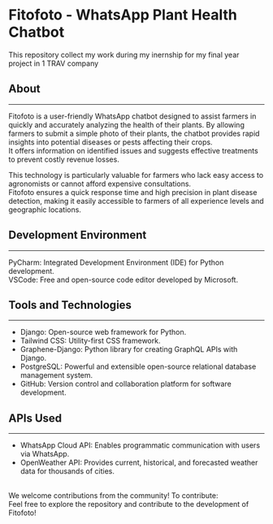 <h1>Fitofoto - WhatsApp Plant Health Chatbot</h1>
This repository collect my work during my inernship for my final year project in 1 TRAV company
<h2>About</h2>
<hr>
Fitofoto is a user-friendly WhatsApp chatbot designed to assist farmers in quickly and accurately analyzing the health of their plants. By allowing farmers to submit a simple photo of their plants, the chatbot provides rapid insights into potential diseases or pests affecting their crops.<br> It offers information on identified issues and suggests effective treatments to prevent costly revenue losses.

This technology is particularly valuable for farmers who lack easy access to agronomists or cannot afford expensive consultations. <br>
Fitofoto ensures a quick response time and high precision in plant disease detection, making it easily accessible to farmers of all experience levels and geographic locations.

<h2>Development Environment</h2>
<hr>
PyCharm: Integrated Development Environment (IDE) for Python development.<br>
VSCode: Free and open-source code editor developed by Microsoft.
<h2>Tools and Technologies</h2>
<hr>
<ul>
<li>Django: Open-source web framework for Python.</li>
<li>Tailwind CSS: Utility-first CSS framework.</li>
<li>Graphene-Django: Python library for creating GraphQL APIs with Django.</li>
<li>PostgreSQL: Powerful and extensible open-source relational database management system.</li>
<li>GitHub: Version control and collaboration platform for software development.</li>
  </ul>
<h2>APIs Used</h2>
<hr>
<ul>
<li>WhatsApp Cloud API: Enables programmatic communication with users via WhatsApp.</li>
<li>OpenWeather API: Provides current, historical, and forecasted weather data for thousands of cities.</li>
</ul>
<br>
We welcome contributions from the community! To contribute:
<br>
Feel free to explore the repository and contribute to the development of Fitofoto!

